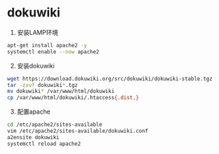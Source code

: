 # dokuwiki

1. 安装LAMP环境
```bash
apt-get install apache2 -y
systemctl enable --now apache2
```
2. 安装dokuwiki
```bash
wget https://download.dokuwiki.org/src/dokuwiki/dokuwiki-stable.tgz
tar -zxvf dokuwiki*.tgz
mv dokuwiki* /var/www/html/dokuwiki
cp /var/www/html/dokuwiki/.htaccess{.dist,}
```
3. 配置apache
```bash
cd /etc/apache2/sites-available
vim /etc/apache2/sites-available/dokuwiki.conf
a2ensite dokuwiki
systemctl reload apache2
```
